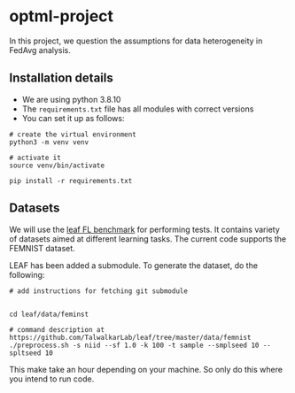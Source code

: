 # optml-project
In this project, we question the assumptions for data heterogeneity in FedAvg analysis.

## Installation details

- We are using python 3.8.10
- The `requirements.txt` file has all modules with correct versions
- You can set it up as follows:

```
# create the virtual environment
python3 -m venv venv

# activate it
source venv/bin/activate

pip install -r requirements.txt
```

## Datasets

We will use the [leaf FL benchmark](https://github.com/TalwalkarLab/leaf) for performing tests. It contains variety of datasets aimed at different learning tasks. The current code supports the FEMNIST dataset.

LEAF has been added a submodule. To generate the dataset, do the following:

```
# add instructions for fetching git submodule


cd leaf/data/feminst

# command description at https://github.com/TalwalkarLab/leaf/tree/master/data/femnist
./preprocess.sh -s niid --sf 1.0 -k 100 -t sample --smplseed 10 --spltseed 10
```

This make take an hour depending on your machine. So only do this where you intend to run code.